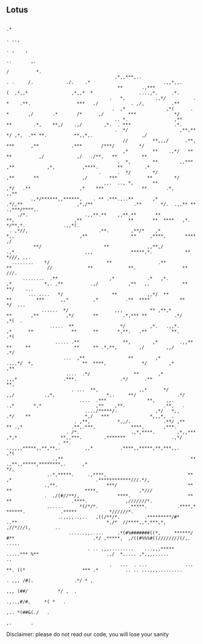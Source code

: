 ## Lotus
                                                     
                                                                                                                                                                                    
                                                                                          .*                                                                                        
                                                                                         . ..,                                                                                      
                                                                                       . ,    ,                                                                                     
                                                                                      ..       ,.                                                                                   
                                                                                      /          *.                                                                                 
                                            ,*,,***,..                      . .     /.            ./.    .*                           .,,*,,.                                       
                                             **       .,***                 (  ,*,,*                ,*,,*  *                 ....,*.     .*.                                        
                                          .   *,           .,*/          . *    .**.                 ***   ./            . ,/,          .**                                         
                                           .  ,*               ,*(      . *       ,/       .*       /*      ,/         ***              */                                          
                                            .. *.                 ,**    **        .*,    **,/    .,/        ,*.  . ***                .*.                                          
                                            .  */                   ,**,**           */ ,*,  .** **.          **,,*,.                  ,/                                           
                                               //         **,,,/      .**,            ***      ,**            .***       /***/         */                                           
                                               ,*         **    .,*/   **            **          ,/            ,/   ./**,   **         **                                           
                                             .  *,        **        ,,***          ,**            ,*,          ,****.       **        .*                                            
                                      .      .  */        */            ,**       **                ,/        ***           **        */                                            
                                        ,,.  .., *,       **              ,*/   .**                  ,*    ***              **       .*,      ,,**                                  
             .,*/******,,******,    . ** .***.,..**       ,*                .*/,**                    ,*,/**               .**       */.  .,,** **        .,***/****,.              
        ./*.                     .,,**.**    ,,**.**       **                 **,                      ,**                 **       **  ****   ,*. */**,*.              .,,*(.      
     . ,*//,                          .**.        ,**/*    ,*                *,,                        ,**                **     ,****,       ****                           ,/    
              **/                       **              ,,**,/              .,*                          ,,,              *****,*.            **                         *///, ,,.  
      ........    */                     **                 .**             **             //             **             **.                 **                      ///.           
          ........  .**                   ,*            .*   ,*.           ,*            *,. ,**          .,/           ,**   ,,            **                    **/    ...        
            ... ....   */                  **           ,,*/  **           **         ***      ,,*         ,*          .**  ****           **                   */  ...             
                 ......  */                 ,,,          ** ,**,*          **       ,**          ,*/       **         .*,*** **          .*/                 ,*(  .                 
                    .....  **                 */         ,*.   .,,*.       ,*      **              **      **       *,**.   .**         **.                .*(                      
                      ..... .**                **,        ,*        .,,**  **     **                **     ** .*,**,        ,/        ,,/                .*/                        
                         ...  ,**                **        ,*            .,,,*/  *,                  **  ****,             */        ,*                ,**                          
                          ....  .*/                **       ,*                 ,,,*                 .***.                .*/      .**                **,                            
                            . ...  **,               ,,*      */                   ,,/           .,*,                   *,.     **/               .*/                               
                               ....  .***               **,    ,,.                   .,*       *,*                    ,**    ,**.              .**,   .                             
                                 ..../*****/.              ,*/   *,,                   .*/    **                    *,/   ***               *,,,*,  .                               
                             . ,**,          *,,/.            .**/ ,**                   ** .,*                  .**,.***,             ****,       ,***.                            
                          . /*.                   .,*,****.        ,*,,***                ,*,*                **,,***.        .*******                 .,*/                         
                       . **.                                 ..,,,,*****,,**,**,.         ,,*          .****,,*****,**,***,,.                              ,*(                      
                     .,**                                               **       .,**,,*****,********,.      ,*                                               */,                   
                   ..*,*****.     .,****,                              **                                     ,*                               .************///.*/,                 
                  .,**.                  ***/                          **                                     **                           ****,               ,*///                
                  .  ./(#//**/,              ****.                     **                                     **                      .****.              ,///////*.                
                   ......      *(/*/*.           .*****.           .****,*                                   ******.             .*****            *//////*.                        
                       ..,,,,..,..   ,((/**/*.         .*********/#*   ..**                                 *,/*  //****,,*,***,*,         ,//*///(,         ..                     
                           ......,,.....     .*(#%#######((*,     ******/ #**                             .*/ ,*****,  ,/((#%%%#((////////(/,.      .....                           
                                  . .. ,,,.........    ...,,,***** .....*** %**                         .,/  *..... ,*,,,,.....               ..                                    
                                          .   ...  . ...              ... **. ((*                     *** .*          .. .. ...,,,.........                                         
                                                                          . ,,, /#(.               .*/ * ,                                                                          
                                                                              ,,, (##/           */ ,  .                                                                            
                                                                                .,..,#/#,     *( *   .                                                                              
                                                                                   ,.. *(##&(./   .                                                                                 
                                                                                      ,.       .                                                                                    
                                                                                                                                                                                    
                                                                                                         
                                                                                                         
 Disclaimer: please do not read our code, you will lose your sanity
